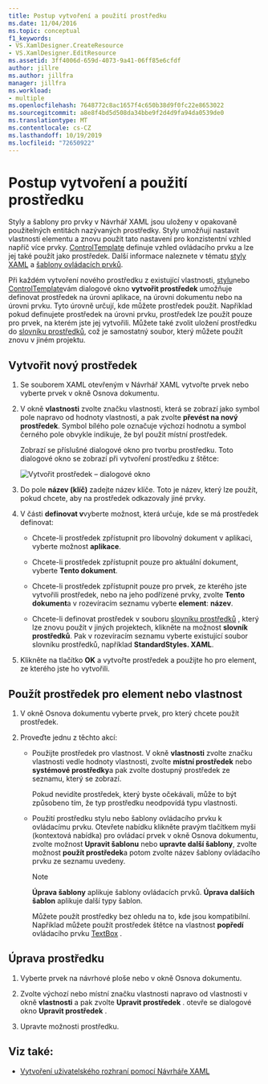 ```yaml
---
title: Postup vytvoření a použití prostředku
ms.date: 11/04/2016
ms.topic: conceptual
f1_keywords:
- VS.XamlDesigner.CreateResource
- VS.XamlDesigner.EditResource
ms.assetid: 3ff4006d-659d-4073-9a41-06ff85e6cfdf
author: jillre
ms.author: jillfra
manager: jillfra
ms.workload:
- multiple
ms.openlocfilehash: 7648772c8ac1657f4c650b38d9f0fc22e8653022
ms.sourcegitcommit: a8e8f4bd5d508da34bbe9f2d4d9fa94da0539de0
ms.translationtype: MT
ms.contentlocale: cs-CZ
ms.lasthandoff: 10/19/2019
ms.locfileid: "72650922"
---
```

# <a name="how-to-create-and-apply-a-resource"></a>Postup vytvoření a použití prostředku

Styly a šablony pro prvky v Návrhář XAML jsou uloženy v opakovaně použitelných entitách nazývaných prostředky. Styly umožňují nastavit vlastnosti elementu a znovu použít tato nastavení pro konzistentní vzhled napříč více prvky. [ControlTemplate](xref:Windows.UI.Xaml.Controls.ControlTemplate) definuje vzhled ovládacího prvku a lze jej také použít jako prostředek. Další informace naleznete v tématu [styly XAML](/windows/uwp/design/controls-and-patterns/xaml-styles) a [šablony ovládacích prvků](/windows/uwp/design/controls-and-patterns/control-templates).

Při každém vytvoření nového prostředku z existující vlastnosti, [stylu](xref:Windows.UI.Xaml.Style)nebo [ControlTemplate](xref:Windows.UI.Xaml.Controls.ControlTemplate)vám dialogové okno **vytvořit prostředek** umožňuje definovat prostředek na úrovni aplikace, na úrovni dokumentu nebo na úrovni prvku. Tyto úrovně určují, kde můžete prostředek použít. Například pokud definujete prostředek na úrovni prvku, prostředek lze použít pouze pro prvek, na kterém jste jej vytvořili. Můžete také zvolit uložení prostředku do [slovníku prostředků](/windows/uwp/design/controls-and-patterns/resourcedictionary-and-xaml-resource-references), což je samostatný soubor, který můžete použít znovu v jiném projektu.

## <a name="create-a-new-resource"></a>Vytvořit nový prostředek

1. Se souborem XAML otevřeným v Návrhář XAML vytvořte prvek nebo vyberte prvek v okně Osnova dokumentu.

2. V okně **vlastnosti** zvolte značku vlastnosti, která se zobrazí jako symbol pole napravo od hodnoty vlastnosti, a pak zvolte **převést na nový prostředek**. Symbol bílého pole označuje výchozí hodnotu a symbol černého pole obvykle indikuje, že byl použit místní prostředek.

     Zobrazí se příslušné dialogové okno pro tvorbu prostředku. Toto dialogové okno se zobrazí při vytvoření prostředku z štětce:

     ![Vytvořit prostředek – dialogové okno](../designers/media/xaml_create_resource.png)

3. Do pole **název (klíč)** zadejte název klíče. Toto je název, který lze použít, pokud chcete, aby na prostředek odkazovaly jiné prvky.

4. V části **definovat v**vyberte možnost, která určuje, kde se má prostředek definovat:

    - Chcete-li prostředek zpřístupnit pro libovolný dokument v aplikaci, vyberte možnost **aplikace**.

    - Chcete-li prostředek zpřístupnit pouze pro aktuální dokument, vyberte **Tento dokument**.

    - Chcete-li prostředek zpřístupnit pouze pro prvek, ze kterého jste vytvořili prostředek, nebo na jeho podřízené prvky, zvolte **Tento dokument**a v rozevíracím seznamu vyberte **element**: **název**.

    - Chcete-li definovat prostředek v souboru [slovníku prostředků](/windows/uwp/design/controls-and-patterns/resourcedictionary-and-xaml-resource-references) , který lze znovu použít v jiných projektech, klikněte na možnost **slovník prostředků**. Pak v rozevíracím seznamu vyberte existující soubor slovníku prostředků, například **StandardStyles. XAML**.

5. Klikněte na tlačítko **OK** a vytvořte prostředek a použijte ho pro element, ze kterého jste ho vytvořili.

## <a name="apply-a-resource-to-an-element-or-property"></a>Použít prostředek pro element nebo vlastnost

1. V okně Osnova dokumentu vyberte prvek, pro který chcete použít prostředek.

2. Proveďte jednu z těchto akcí:

   - Použijte prostředek pro vlastnost. V okně **vlastnosti** zvolte značku vlastnosti vedle hodnoty vlastnosti, zvolte **místní prostředek** nebo **systémové prostředky**a pak zvolte dostupný prostředek ze seznamu, který se zobrazí.

      Pokud nevidíte prostředek, který byste očekávali, může to být způsobeno tím, že typ prostředku neodpovídá typu vlastnosti.

   - Použití prostředku stylu nebo šablony ovládacího prvku k ovládacímu prvku. Otevřete nabídku klikněte pravým tlačítkem myši (kontextová nabídka) pro ovládací prvek v okně Osnova dokumentu, zvolte možnost **Upravit šablonu** nebo **upravte další šablony**, zvolte možnost **použít prostředek**a potom zvolte název šablony ovládacího prvku ze seznamu uvedeny.

     > [!NOTE]
     > **Úprava šablony** aplikuje šablony ovládacích prvků. **Úprava dalších šablon** aplikuje další typy šablon.

     Můžete použít prostředky bez ohledu na to, kde jsou kompatibilní. Například můžete použít prostředek štětce na vlastnost **popředí** ovládacího prvku [TextBox](xref:Windows.UI.Xaml.Controls.TextBox) .

## <a name="edit-a-resource"></a>Úprava prostředku

1. Vyberte prvek na návrhové ploše nebo v okně Osnova dokumentu.

2. Zvolte výchozí nebo místní značku vlastnosti napravo od vlastnosti v okně **vlastnosti** a pak zvolte **Upravit prostředek** . otevře se dialogové okno **Upravit prostředek** .

3. Upravte možnosti prostředku.

## <a name="see-also"></a>Viz také:

- [Vytvoření uživatelského rozhraní pomocí Návrháře XAML](../xaml-tools/creating-a-ui-by-using-xaml-designer-in-visual-studio.md)

